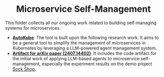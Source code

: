 <h1 align="center">
    <b>Microservice Self-Management</b>
</h1>

This folder collects all our ongoing work related to building self-managing systems for microservices.
- [**AutoKube**](AutoKube/README.md): The tool is built upon the following research work. It aims to be a general tool to simplify the management of microservices in Kubernetes by leveraging a LLM-powered agent management system.
- [**Artifact for arXiv paper (2407.14402)**](paper_artifact_arXiv_2407_14402/README.md): It includes the code artifact for the initial work of applying LLM-based agents to microservice self-management, especially the experiment results on the demo project [Sock Shop](https://github.com/microservices-demo/microservices-demo).